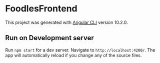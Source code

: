 # FoodlesFrontend

This project was generated with [Angular CLI](https://github.com/angular/angular-cli) version 10.2.0.

## Run on Development server

Run `npm start` for a dev server. Navigate to `http://localhost:4200/`. The app will automatically reload if you change any of the source files.
